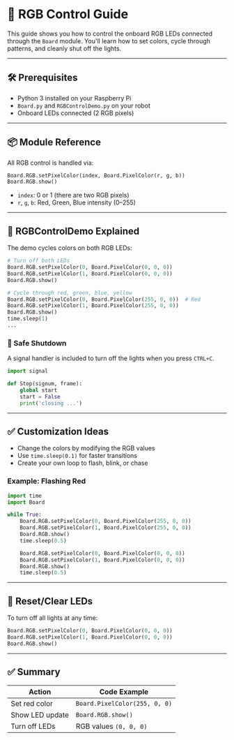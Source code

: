 
# 🌈 RGB Control Guide

This guide shows you how to control the onboard RGB LEDs connected through the `Board` module. You'll learn how to set colors, cycle through patterns, and cleanly shut off the lights.

---

## 🛠️ Prerequisites

- Python 3 installed on your Raspberry Pi
- `Board.py` and `RGBControlDemo.py` on your robot
- Onboard LEDs connected (2 RGB pixels)

---

## 📦 Module Reference

All RGB control is handled via:
```python
Board.RGB.setPixelColor(index, Board.PixelColor(r, g, b))
Board.RGB.show()
```

- `index`: 0 or 1 (there are two RGB pixels)
- `r`, `g`, `b`: Red, Green, Blue intensity (0–255)

---

## 🎨 RGBControlDemo Explained

The demo cycles colors on both RGB LEDs:

```python
# Turn off both LEDs
Board.RGB.setPixelColor(0, Board.PixelColor(0, 0, 0))
Board.RGB.setPixelColor(1, Board.PixelColor(0, 0, 0))
Board.RGB.show()

# Cycle through red, green, blue, yellow
Board.RGB.setPixelColor(0, Board.PixelColor(255, 0, 0))  # Red
Board.RGB.setPixelColor(1, Board.PixelColor(255, 0, 0))
Board.RGB.show()
time.sleep(1)
...
```

### 🛑 Safe Shutdown

A signal handler is included to turn off the lights when you press `CTRL+C`.

```python
import signal

def Stop(signum, frame):
    global start
    start = False
    print('closing ...')
```

---

## ✅ Customization Ideas

- Change the colors by modifying the RGB values
- Use `time.sleep(0.1)` for faster transitions
- Create your own loop to flash, blink, or chase

### Example: Flashing Red

```python
import time
import Board

while True:
    Board.RGB.setPixelColor(0, Board.PixelColor(255, 0, 0))
    Board.RGB.setPixelColor(1, Board.PixelColor(255, 0, 0))
    Board.RGB.show()
    time.sleep(0.5)

    Board.RGB.setPixelColor(0, Board.PixelColor(0, 0, 0))
    Board.RGB.setPixelColor(1, Board.PixelColor(0, 0, 0))
    Board.RGB.show()
    time.sleep(0.5)
```

---

## 🧼 Reset/Clear LEDs

To turn off all lights at any time:

```python
Board.RGB.setPixelColor(0, Board.PixelColor(0, 0, 0))
Board.RGB.setPixelColor(1, Board.PixelColor(0, 0, 0))
Board.RGB.show()
```

---

## ✅ Summary

| Action             | Code Example |
|--------------------|--------------|
| Set red color      | `Board.PixelColor(255, 0, 0)` |
| Show LED update    | `Board.RGB.show()` |
| Turn off LEDs      | RGB values `(0, 0, 0)` |

